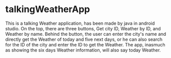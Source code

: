 # talkingWeatherApp
This is a talking Weather application, has been made by java in android studio. On the top, there are three buttons, Get city ID, Weather by ID, and Weather by name. Behind the button, the user can enter the city's name and directly get the Weather of today and five next days, or he can also search for the ID of the city and enter the ID to get the Weather. The app, inasmuch as showing the six days Weather information, will also say today Weather.
